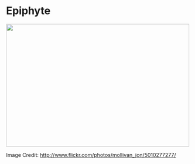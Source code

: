 Epiphyte
========

<img src="http://farm5.static.flickr.com/4129/5010277277_25fa267db3.jpg" width="500" height="334">

Image Credit: http://www.flickr.com/photos/mollivan_jon/5010277277/